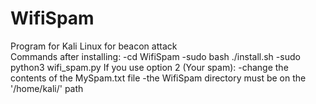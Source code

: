 # WifiSpam
  Program for Kali Linux for beacon attack                                                                                                                                         
  Commands after installing: 
  -cd WifiSpam -sudo bash ./install.sh
  -sudo python3 wifi_spam.py
  If you use option 2 (Your spam): 
  -change the contents of the MySpam.txt file 
  -the WifiSpam directory must be on the '/home/kali/' path

